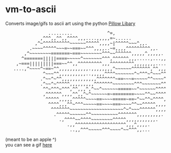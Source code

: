 # vm-to-ascii
Converts image/gifs to ascii art using the python [Pillow Libary](https://pillow.readthedocs.io/en/stable/)

<pre>
                .........             ^=,                             
             ,^^^,,^^,,^^^^,,,....,,,,,=~......                       
           ,^~^^^^^^^^^^~~~~~~^^^^^,,,,~|^^^^^~~~^,,.                 
         .~~~~^^^^^~~~=~~===~~^^^,,,,..~=,,,,^^^^^^^^^,,.             
       ,^~~~~~~~~=======~===~~~~~~~~^^^~~^^^^^^,,,,,^,,,,,.           
      ^=======|||||====~~~~~^~~~~~~~^^^,^^^^^^,,,.....,...,,.         
    ,~===|||||||||===~~^^,,^^^^^^^^^,,,^^^^^^^^^,,,,,,,,....,,        
   ....,^~~~~^~==~^^,,,,,,,,,,,.,,,,,,,,^~~~~~~^^^^^^^,^^,,,,,,       
              ^~~~^^,,,,,,,,,,..,,,,,^^^^~~~~~~~^~^^^~^~~~^^,,,.      
             .^~~^~^^,,,,,,,,,,,,,^^^^^^^~==~~~=~~~~~^^~~~~^^,,.      
             .^~~^~^^^^^,,,,,,,,,^^^^^^^~~~~~~~~^^^~~~~~~~^^,,,.      
              ^^~^^^~^^^,^^,,,^,^~~^~~~~~~=====~~^~~~~~~^^^^^,,.      
              ,^^^^^^,,,,^^,,^~^~~~~~~=~========~~~~^^~~^^^^,,,.      
               ^^^^^,,,,,^^^^^~~~~==~~~~=====~==~^~~^^~^^^^,,,.       
                ^^^^,,,^^~^^^~~~~~==~~~~===~~~~^^~~^^^^^,,,,,.        
                 ^^^^^^^~~~~~~~~~~~~~~~~~~~~^~^~~~^^^^^^,,,,.         
                  .^^^^^~~~~~~^^~~~~~~~~~~^^^^^^^,,,,,,,,,.           
                    .,^^^^~~^^^^~~~~~~~~^^^^^,,,,,,,,,,,.             
                       .,,^^^^^^^^^^^^^^^^^^^,,,^,,,,.                
                        ..,,^^^~~~~~^^^~~~~^~~^^^,,...       </pre>
(meant to be an apple ^)<br>
you can see a gif [here](https://adam-bunce.github.io/vm-to-ascii/)
